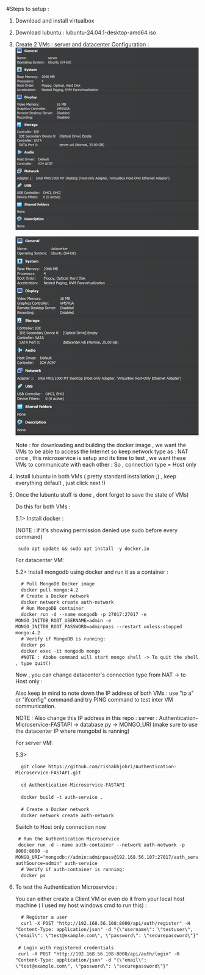 #Steps to setup : 

1) Download and install virtualbox
2) Download lubuntu : lubuntu-24.04.1-desktop-amd64.iso
3) Create 2 VMs : server and datacenter
   Configuration :
   ![Alt Text](images/server.png)
   
   ![Alt Text](images/datacenter.png)

   Note : for downloading and building the docker image , we want the VMs to be able to access the Internet so keep network type as  : NAT
          once , this microservice is setup and its time to test , we want these VMs to communicate with each other : So , connection type = Host only

4) Install lubuntu in both VMs ( pretty standard installation ;) , keep everything default , just click next !)
5) Once the lubuntu stuff is done , dont forget to save the state of VMs)
   
   Do this for both VMs :
   
   5.1> Install docker :

   (NOTE : if it's showing permission denied use sudo before every command)
   
        sudo apt update && sudo apt install -y docker.io
   
   For datacenter VM:
   
   5.2> Install mongodb  using docker and run it as a container :
   
         # Pull MongoDB Docker image
         docker pull mongo:4.2
         # Create a Docker network
         docker network create auth-network
         # Run MongoDB container
         docker run -d --name mongodb -p 27017:27017 -e MONGO_INITDB_ROOT_USERNAME=admin -e MONGO_INITDB_ROOT_PASSWORD=adminpass --restart unless-stopped mongo:4.2
         # Verify if MongoDB is running:
         docker ps
         docker exec -it mongodb mongo
         #NOTE : Abobe command will start mongo shell -> To quit the shell , type quit()

   Now , you can change datacenter's connection type from NAT -> to Host only :

   Also keep in mind to note down the IP address of both VMs : use "ip a" or "ifconfig" command  and try PING command to test inter VM communication.

   NOTE : Also change this IP address in this repo : server : Authentication-Microservice-FASTAPI -> database.py -> MONGO_URI (make sure to use the datacenter IP where mongobd is running)

   
   For server VM:
   
   5.3>
   
         git clone https://github.com/rishabhjohri/Authentication-Microservice-FASTAPI.git
         
         cd Authentication-Microservice-FASTAPI

         docker build -t auth-service .

         # Create a Docker network
         docker network create auth-network

   Switch to Host only connection now

        # Run the Authentication Microservice
        docker run -d --name auth-container --network auth-network -p 8000:8000 -e MONGO_URI="mongodb://admin:adminpass@192.168.56.107:27017/auth_service?authSource=admin" auth-service
         # Verify if auth-container is running:
         docker ps

6) To test the Authentication Microservice :

   You can either create a Client VM or even do it from your local host machine ( I used my host windows cmd to run this) :

         # Register a user
         curl -X POST "http://192.168.56.108:8000/api/auth/register" -H "Content-Type: application/json" -d "{\"username\": \"testuser\", \"email\": \"test@example.com\", \"password\": \"securepassword\"}"

        # Login with registered credentials
        curl -X POST "http://192.168.56.108:8000/api/auth/login" -H "Content-Type: application/json" -d "{\"email\": \"test@example.com\", \"password\": \"securepassword\"}"
   

 


   
